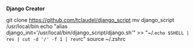 **Django Creator**

git clone https://github.com/tclaudel/django_script
mv django_script /usr/local/bin
echo "alias django_init='/usr/local/bin/django_script/django.sh'" >> "~/.`echo $SHELL | rev | cut -d '/' -f 1 | rev`rc"
source ~/.zshrc